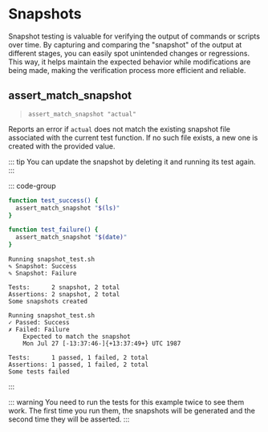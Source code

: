 # Snapshots

Snapshot testing is valuable for verifying the output of commands or scripts over time.
By capturing and comparing the "snapshot" of the output at different stages,
you can easily spot unintended changes or regressions.
This way, it helps maintain the expected behavior while modifications are being made,
making the verification process more efficient and reliable.

## assert_match_snapshot
> `assert_match_snapshot "actual"`

Reports an error if `actual` does not match the existing snapshot file associated with the current test function.
If no such file exists, a new one is created with the provided value.

::: tip
You can update the snapshot by deleting it and running its test again.
:::

::: code-group
```bash [Example]
function test_success() {
  assert_match_snapshot "$(ls)"
}

function test_failure() {
  assert_match_snapshot "$(date)"
}
```
```[First run]
Running snapshot_test.sh
✎ Snapshot: Success
✎ Snapshot: Failure

Tests:      2 snapshot, 2 total
Assertions: 2 snapshot, 2 total
Some snapshots created
```
```[Subsequent runs]
Running snapshot_test.sh
✓ Passed: Success
✗ Failed: Failure
    Expected to match the snapshot
    Mon Jul 27 [-13:37:46-]{+13:37:49+} UTC 1987

Tests:      1 passed, 1 failed, 2 total
Assertions: 1 passed, 1 failed, 2 total
Some tests failed
```
:::

::: warning
You need to run the tests for this example twice to see them work.
The first time you run them, the snapshots will be generated and the second time they will be asserted.
:::
